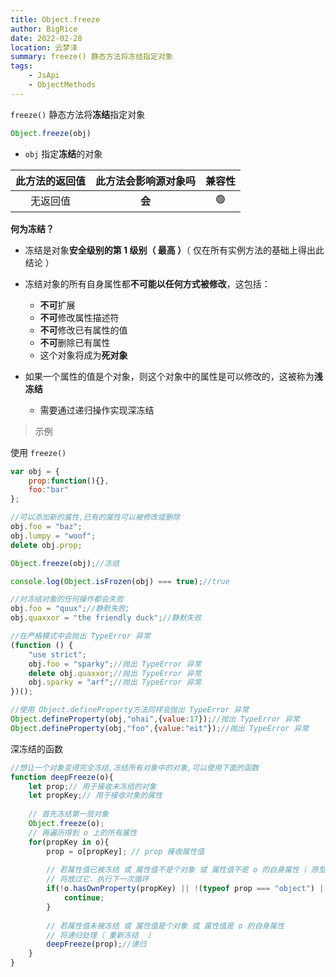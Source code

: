 ```yaml
---
title: Object.freeze
author: BigRice
date: 2022-02-28
location: 云梦泽
summary: freeze() 静态方法将冻结指定对象
tags:
    - JsApi
    - ObjectMethods
---
```


`freeze()` 静态方法将**冻结**指定对象

 ```js
Object.freeze(obj)
 ```

 - `obj` 指定**冻结**的对象

| 此方法的返回值 | 此方法会影响源对象吗 | 兼容性 |
| :------------: | :------------------: | :----: |
|    无返回值    |        **会**        |   🟢    |



**何为冻结？**

 - 冻结是对象**安全级别的第 1 级别（ 最高 ）**（ 仅在所有实例方法的基础上得出此结论 ）
 - 冻结对象的所有自身属性都**不可能以任何方式被修改**，这包括：
     - **不可**扩展
     - **不可**修改属性描述符
     - **不可**修改已有属性的值
     - **不可**删除已有属性
     - 这个对象将成为**死对象**
 - 如果一个属性的值是个对象，则这个对象中的属性是可以修改的，这被称为**浅冻结**
   
     - 需要通过递归操作实现深冻结
     
     

> 示例

使用 `freeze()`

```js
var obj = {
    prop:function(){},
    foo:"bar"
};

//可以添加新的属性,已有的属性可以被修改或删除
obj.foo = "baz";
obj.lumpy = "woof";
delete obj.prop;

Object.freeze(obj);//冻结

console.log(Object.isFrozen(obj) === true);//true

//对冻结对象的任何操作都会失败
obj.foo = "quux";//静默失败;
obj.quaxxor = "the friendly duck";//静默失败

//在严格模式中会抛出 TypeError 异常
(function () {
    "use strict";
    obj.foo = "sparky";//抛出 TypeError 异常
    delete obj.quaxxor;//抛出 TypeError 异常
    obj.sparky = "arf";//抛出 TypeError 异常
})();

//使用 Object.defineProperty方法同样会抛出 TypeError 异常
Object.defineProperty(obj,"ohai",{value:17});//抛出 TypeError 异常
Object.defineProperty(obj,"foo",{value:"eit"});//抛出 TypeError 异常
```

深冻结的函数

```js
//想让一个对象变得完全冻结,冻结所有对象中的对象,可以使用下面的函数
function deepFreeze(o){
    let prop;// 用于接收未冻结的对象
    let propKey;// 用于接收对象的属性
    
    // 首先冻结第一层对象
    Object.freeze(o);
    // 再遍历得到 o 上的所有属性
    for(propKey in o){
        prop = o[propKey]; // prop 接收属性值
        
        // 若属性值已被冻结 或 属性值不是个对象 或 属性值不是 o 的自身属性（ 原型上的 ）
        // 将放过它，执行下一次循环
        if(!o.hasOwnProperty(propKey) || !(typeof prop === "object") || Object.isFrozen(prop)){
            continue;
        }
        
        // 若属性值未被冻结 或 属性值是个对象 或 属性值是 o 的自身属性
        // 将递归处理（ 重新冻结  ）
        deepFreeze(prop);//递归
    }
}
```

